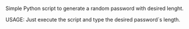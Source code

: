 Simple Python script to generate a random password with desired lenght.

USAGE: Just execute the script and type the desired password´s length.
